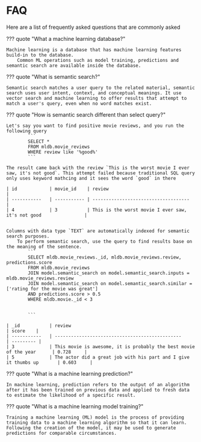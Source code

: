 # FAQ
Here are a list of frequently asked questions that are commonly asked

??? quote "What a machine learning database?"

    Machine learning is a database that has machine learning features build-in to the database.
		Common ML operations such as model training, predictions and semantic search are available inside the database.

??? quote "What is semantic search?"

    Semantic search matches a user query to the related material, semantic search uses user intent, context, and conceptual meanings. It use vector search and machine learning to offer results that attempt to match a user's query, even when no word matches exist.


??? quote "How is semantic search different than select query?"

    Let's say you want to find positive movie reviews, and you run the following query
			```
			SELECT * 
			FROM mldb.movie_reviews
			WHERE review like '%good%'
			```

    The result came back with the review `This is the worst movie I ever saw, it's not good`. This attempt failed because traditional SQL query only uses keyword mathcing and it sees the word `good` in there

    | id            | movie_id    | review                                                           |
    | -----------   | ----------- | ------------------------------------                             |
    | 4             | 3           | This is the worst movie I ever saw, it's not good                |


    Columns with data type `TEXT` are automatically indexed for semantic search purposes.
		To perform semantic search, use the query to find results base on the meaning of the sentence. 
			```
            SELECT mldb.movie_reviews._id, mldb.movie_reviews.review, predictions.score
            FROM mldb.movie_reviews
            JOIN model.semantic_search on model.semantic_search.inputs = mldb.movie_reviews.review
            JOIN model.semantic_search on model.semantic_search.similar = ['rating for the movie was great']
            AND predictions.score > 0.5
            WHERE mldb.movie._id < 3


			```

    | _id           | review                                                                | score    |
    | -----------   | -----------------------------------------------                       | --------- |
    | 3             | This movie is awesome, it is probably the best movie of the year      | 0.728     | 
    | 5             | The actor did a great job with his part and I give it thumbs up       | 0.603     |

??? quote "What is a machine learning prediction?"

    In machine learning, prediction refers to the output of an algorithm after it has been trained on previous data and applied to fresh data to estimate the likelihood of a specific result.


??? quote "What is a machine learning model training?"

    Training a machine learning (ML) model is the process of providing training data to a machine learning algorithm so that it can learn. Following the creation of the model, it may be used to generate predictions for comparable circumstances.
		
		